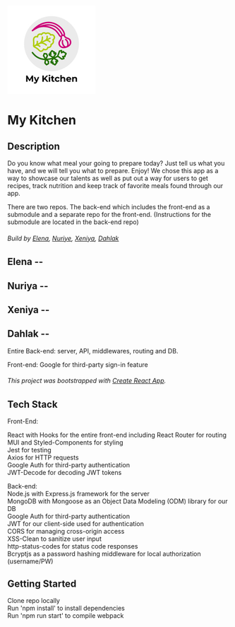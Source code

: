 ![alt text](/public/MyKitchenLogo.png)

# My Kitchen

## Description

Do you know what meal your going to prepare today? Just tell us what you have, and we will tell you what to prepare. Enjoy!
We chose this app as a way to showcase our talents as well as put out a way for users to get recipes, track nutrition and keep track of favorite meals found through our app.

There are two repos. The back-end which includes the front-end as a submodule and a separate repo for the front-end. (Instructions for the submodule are located in the back-end repo)

###### Build by [Elena](https://github.com/elenamagay), [Nuriye](https://github.com/nuriyealp), [Xeniya](https://github.com/XeniyaDob), [Dahlak](https://github.com/Dahlak76)

## Elena --


## Nuriya --


## Xeniya --


## Dahlak -- 

Entire Back-end: server, API, middlewares, routing and DB. 

Front-end: Google for third-party sign-in feature


###### This project was bootstrapped with [Create React App](https://github.com/facebook/create-react-app).

## Tech Stack
Front-End: 

  React with Hooks for the entire front-end including React Router for routing MUI and Styled-Components for styling   
  Jest for testing   
  Axios for HTTP requests  
  Google Auth for third-party authentication   
  JWT-Decode for decoding JWT tokens


Back-end:   
  Node.js with Express.js framework for the server   
  MongoDB with Mongoose as an Object Data Modeling (ODM) library for our DB   
  Google Auth for third-party authentication   
  JWT for our client-side used for authentication   
  CORS for managing cross-origin access   
  XSS-Clean to sanitize user input   
  http-status-codes for status code responses   
  Bcryptjs as a password hashing middleware for local authorization (username/PW)  

## Getting Started  
Clone repo locally    
Run 'npm install' to install dependencies   
Run 'npm run start' to compile webpack       

